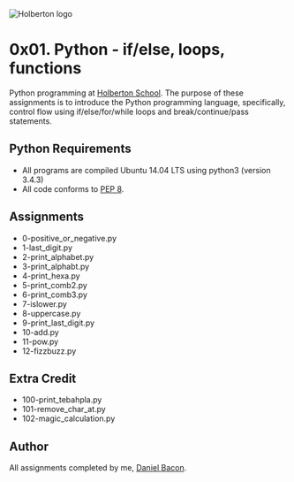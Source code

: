 <img src="https://www.holbertonschool.com/assets/holberton-logo-1cc451260ca3cd297def53f2250a9794810667c7ca7b5fa5879a569a457bf16f.png" alt="Holberton logo">

0x01. Python - if/else, loops, functions
========================================
Python programming at [Holberton School](https://www.holbertonschool.com). The purpose of these assignments is to introduce the Python programming language, specifically, control flow using if/else/for/while loops and break/continue/pass statements.

Python Requirements
-------------------
* All programs are compiled Ubuntu 14.04 LTS using python3 (version 3.4.3)
* All code conforms to [PEP 8](https://www.python.org/dev/peps/pep-0008/).

Assignments
-----------
* 0-positive_or_negative.py
* 1-last_digit.py
* 2-print_alphabet.py
* 3-print_alphabt.py
* 4-print_hexa.py
* 5-print_comb2.py
* 6-print_comb3.py
* 7-islower.py
* 8-uppercase.py
* 9-print_last_digit.py
* 10-add.py
* 11-pow.py
* 12-fizzbuzz.py

Extra Credit
------------
* 100-print_tebahpla.py
* 101-remove_char_at.py
* 102-magic_calculation.py

Author
------
All assignments completed by me, [Daniel Bacon](https://github.com/dfbacon).
